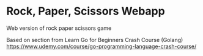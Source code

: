 # Rock, Paper, Scissors Webapp

Web version of rock paper scissors game

Based on section from Learn Go for Beginners Crash Course (Golang)
https://www.udemy.com/course/go-programming-language-crash-course/
